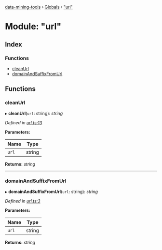 [data-mining-tools](../README.md) › [Globals](../globals.md) › ["url"](_url_.md)

# Module: "url"

## Index

### Functions

* [cleanUrl](_url_.md#cleanurl)
* [domainAndSuffixFromUrl](_url_.md#domainandsuffixfromurl)

## Functions

###  cleanUrl

▸ **cleanUrl**(`url`: string): *string*

*Defined in [url.ts:13](https://github.com/tewen/data-mining-tools/blob/2c01072/src/lib/url.ts#L13)*

**Parameters:**

Name | Type |
------ | ------ |
`url` | string |

**Returns:** *string*

___

###  domainAndSuffixFromUrl

▸ **domainAndSuffixFromUrl**(`url`: string): *string*

*Defined in [url.ts:3](https://github.com/tewen/data-mining-tools/blob/2c01072/src/lib/url.ts#L3)*

**Parameters:**

Name | Type |
------ | ------ |
`url` | string |

**Returns:** *string*
